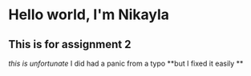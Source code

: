 # Hello world, I'm Nikayla
## This is for assignment 2 
*this is unfortunate* 
I did had a panic from a typo
**but I fixed it easily **
